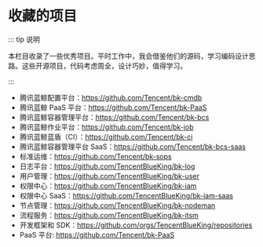 # 收藏的项目

::: tip 说明

本栏目收录了一些优秀项目。平时工作中，我会借鉴他们的源码，学习编码设计思路。这些开源项目，代码考虑周全，设计巧妙，值得学习。

:::

- 腾讯蓝鲸配置平台：<tgx-link href="https://github.com/Tencent/bk-cmdb">https://github.com/Tencent/bk-cmdb</tgx-link>
- 腾讯蓝鲸 PaaS 平台：<tgx-link href="https://github.com/Tencent/bk-PaaS">https://github.com/Tencent/bk-PaaS</tgx-link>
- 腾讯蓝鲸容器管理平台：<tgx-link href="https://github.com/Tencent/bk-bcs">https://github.com/Tencent/bk-bcs</tgx-link>
- 腾讯蓝鲸作业平台：<tgx-link href="https://github.com/Tencent/bk-job">https://github.com/Tencent/bk-job</tgx-link>
- 腾讯蓝鲸蓝盾（CI）：<tgx-link href="https://github.com/Tencent/bk-ci">https://github.com/Tencent/bk-ci</tgx-link>
- 腾讯蓝鲸容器管理平台 SaaS：<tgx-link href="https://github.com/Tencent/bk-bcs-saas">https://github.com/Tencent/bk-bcs-saas</tgx-link>
- 标准运维：<tgx-link href="https://github.com/Tencent/bk-sops">https://github.com/Tencent/bk-sops</tgx-link>
- 日志平台：<tgx-link href="https://github.com/TencentBlueKing/bk-log">https://github.com/TencentBlueKing/bk-log</tgx-link>
- 用户管理：<tgx-link href="https://github.com/TencentBlueKing/bk-user">https://github.com/TencentBlueKing/bk-user</tgx-link>
- 权限中心：<tgx-link href="https://github.com/TencentBlueKing/bk-iam">https://github.com/TencentBlueKing/bk-iam</tgx-link>
- 权限中心 SaaS：<tgx-link href="https://github.com/TencentBlueKing/bk-iam-saas">https://github.com/TencentBlueKing/bk-iam-saas</tgx-link>
- 节点管理：<tgx-link href="https://github.com/TencentBlueKing/bk-nodeman">https://github.com/TencentBlueKing/bk-nodeman</tgx-link>
- 流程服务：<tgx-link href="https://github.com/TencentBlueKing/bk-itsm">https://github.com/TencentBlueKing/bk-itsm</tgx-link>
- 开发框架和 SDK：<tgx-link href="https://github.com/orgs/TencentBlueKing/repositories">https://github.com/orgs/TencentBlueKing/repositories</tgx-link>
- PaaS 平台: <tgx-link href="https://github.com/Tencent/bk-PaaS">https://github.com/Tencent/bk-PaaS</tgx-link>
